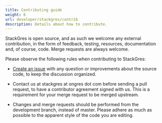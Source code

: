```yaml
---
title: Contributing guide
weight: 6
url: developer/stackgres/contrib
description: Details about how to contribute.
---
```


StackGres is open source, and as such we welcome any external contribution, in the form of feedback, testing, resources,
 documentation and, of course, code. Merge requests are always welcome.

Please observe the following rules when contributing to StackGres:

* [Create an issue](https://gitlab.com/ongresinc/stackgres/issues/new) with any question or improvements about the source
 code, to keep the discussion organized.

* Contact us at stackgres at ongres dot com before sending a pull request, to have a contributor agreement signed with us.
 This is a requirement for your merge request to be merged upstream.

* Changes and merge requests should be performed from the development branch, instead of master. Please adhere as much
 as possible to the apparent style of the code you are editing.
